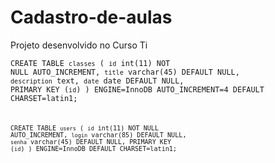# Cadastro-de-aulas
Projeto desenvolvido no Curso Ti

<code>CREATE TABLE `classes` (
  `id` int(11) NOT NULL AUTO_INCREMENT,
  `title` varchar(45) DEFAULT NULL,
  `description` text,
  `date` date DEFAULT NULL,
  PRIMARY KEY (`id`)
) ENGINE=InnoDB AUTO_INCREMENT=4 DEFAULT CHARSET=latin1;<code>

CREATE TABLE `users` (
  `id` int(11) NOT NULL AUTO_INCREMENT,
  `login` varchar(85) DEFAULT NULL,
  `senha` varchar(45) DEFAULT NULL,
  PRIMARY KEY (`id`)
) ENGINE=InnoDB DEFAULT CHARSET=latin1;
